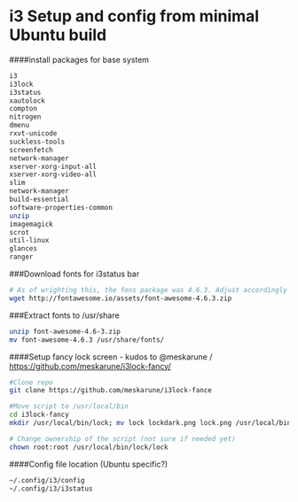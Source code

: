 # i3 Setup and config from minimal Ubuntu build

####install packages for base system
```sh
i3
i3lock
i3status
xautolock
compton
nitrogen
dmenu
rxvt-unicode
suckless-tools
screenfetch
network-manager
xserver-xorg-input-all 
xserver-xorg-video-all
slim
network-manager
build-essential
software-properties-common
unzip
imagemagick
scrot
util-linux
glances
ranger
```

###Download fonts for i3status bar
```sh
# As of wrighting this, the fons package was 4.6.3. Adjust accordingly
wget http://fontawesome.io/assets/font-awesome-4.6.3.zip
```

###Extract fonts to /usr/share
```sh
unzip font-awesome-4.6-3.zip
mv font-awesome-4.6.3 /usr/share/fonts/
```

####Setup fancy lock screen - kudos to @meskarune / https://github.com/meskarune/i3lock-fancy/

```sh
#Clone repo
git clone https://github.com/meskarune/i3lock-fance

#Move script to /usr/local/bin
cd i3lock-fancy
mkdir /usr/local/bin/lock; mv lock lockdark.png lock.png /usr/local/bin/lock/

# Change ownership of the script (not sure if needed yet)
chown root:root /usr/local/bin/lock/lock
```

####Config file location (Ubuntu specific?)
```sh
~/.config/i3/config
~/.config/i3/i3status
```
